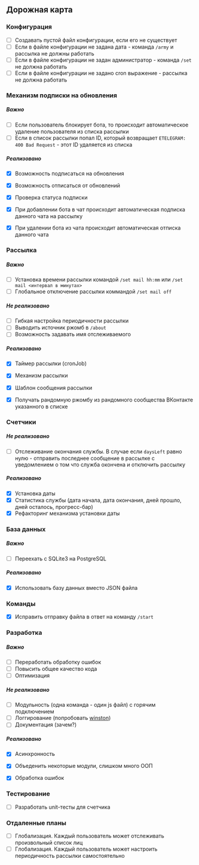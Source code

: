## Дорожная карта

### Конфигурация

- [ ] Создавать пустой файл конфигурации, если его не существует
- [ ] Если в файле конфигурации не задана дата - команда `/army` и рассылка не должны работать
- [ ] Если в файле конфигурации не задан администратор - команда `/set` не должна работать
- [ ] Если в файле конфигурации не задано cron выражение - рассылка не должна работать

### Механизм подписки на обновления

##### Важно
- [ ] Если пользователь блокирует бота, то происходит автоматическое удаление пользователя из списка рассылки
- [ ] Если в список рассылки попал ID, который возвращает `ETELEGRAM: 400 Bad Request` - этот ID удаляется из списка
##### Реализовано
- [x] Возможность подписаться на обновления
- [x] Возможность отписаться от обновлений
- [x] Проверка статуса подписки
- [x] При добавлении бота в чат происходит автоматическая подписка данного чата на рассылку
- [x] При удалении бота из чата происходит автоматическая отписка данного чата


### Рассылка

##### Важно
- [ ] Установка времени рассылки командой `/set mail hh:mm` или `/set mail <интервал в минутах>`
- [ ] Глобальное отключение рассылки коммандой `/set mail off`
##### Не реализовано
- [ ] Гибкая настройка периодичности рассылки
- [ ] Выводить источник ржомб в `/about`
- [ ] Возможность задавать имя отслеживаемого
##### Реализовано
- [x] Таймер рассылки (cronJob)
- [x] Механизм рассылки
- [x] Шаблон сообщения рассылки
- [x] Получать рандомную ржомбу из рандомного сообщества ВКонтакте указанного в списке

 
### Счетчики

##### Не реализовано
- [ ] Отслеживание окончания службы. В случае если `daysLeft` равно нулю - отправить последнее сообщение в рассылке с уведомлением о том что служба окончена и отключить рассылку
##### Реализовано
- [x] Установка даты
- [x] Статистика службы (дата начала, дата окончания, дней прошло, дней осталось, прогресс-бар)
- [x] Рефакторинг механизма установки даты

### База данных

##### Важно
- [ ] Переехать с SQLite3 на PostgreSQL
##### Реализовано
- [x] Использовать базу данных вместо JSON файла

### Команды

- [x] Исправить отправку файла в ответ на команду `/start`

### Разработка

##### Важно
- [ ] Переработать обработку ошибок
- [ ] Повысить общее качество кода
- [ ] Оптимизация

##### Не реализовано
- [ ] Модульность (одна команда - один js файл) с горячим подключением
- [ ] Логгирование (попробовать [winston](https://github.com/winstonjs/winston))
- [ ] Документация (зачем?)

##### Реализовано
- [x] Асинхронность
- [x] Объеденить некоторые модули, слишком много ООП
- [x] Обработка ошибок


### Тестирование
- [ ] Разработать unit-тесты для счетчика

### Отдаленные планы

- [ ] Глобализация. Каждый пользователь может отслеживать произвольный список лиц
- [ ] Глобализация. Каждый пользователь может настроить периодичность рассылки самостоятельно